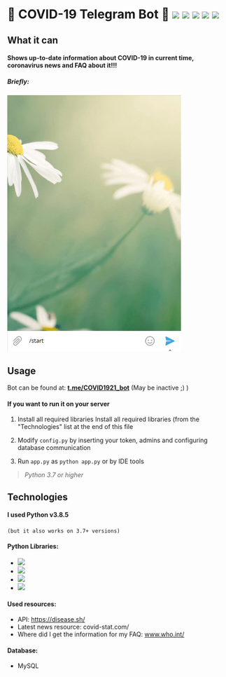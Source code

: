 # &#129440; COVID-19 Telegram Bot &#129440; ![](https://img.shields.io/badge/python-v.3.7%2B-important)  ![](https://img.shields.io/badge/-aiogram-blue) ![](https://img.shields.io/badge/-requests-red) ![](https://img.shields.io/badge/-beautifulsoup4-ff69b4) ![](https://img.shields.io/badge/-MySQL-lightgrey)


## What it can

#### Shows up-to-date information about COVID-19 in current time, coronavirus news and FAQ about it!!!

##### Briefly:
![](https://github.com/authoraytee/COVID-19-Telegram-Bot/blob/main/images/presentation.gif)


## Usage
Bot can be found at: **[t.me/COVID1921_bot](https://t.me/COVID1921_bot)**  (May be inactive ;) )

#### If you want to run it on your server

 1. Install all required libraries Install all required libraries (from the "Technologies" list at the end of this file
 
 2. Modify `config.py` by inserting your token, admins and configuring database communication
 
 3. Run `app.py` as `python app.py` or by IDE tools

> *Python 3.7 or higher*

## Technologies

#### I used Python v3.8.5 
`(but it also works on 3.7+ versions)`

#### Python Libraries:
 - ![](https://img.shields.io/badge/-aiogram-blue)
 - ![](https://img.shields.io/badge/-requests-red)
 - ![](https://img.shields.io/badge/-beautifulsoup4-ff69b4)
 - ![](https://img.shields.io/badge/-mysql--connector--python-yellow)

#### Used resources:
 - API: https://disease.sh/
 - Latest news resource: covid-stat.com/
 - Where did I get the information for my FAQ: www.who.int/
 
 #### Database:
- MySQL
